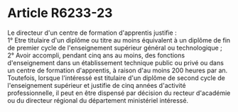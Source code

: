 # Article R6233-23

  
Le directeur d'un centre de formation d'apprentis justifie :   
1° Etre titulaire d'un diplôme ou titre au moins équivalent à un diplôme de fin de premier cycle de l'enseignement supérieur général ou technologique ;   
2° Avoir accompli, pendant cinq ans au moins, des fonctions d'enseignement dans un établissement technique public ou privé ou dans un centre de formation d'apprentis, à raison d'au moins 200 heures par an. Toutefois, lorsque l'intéressé est titulaire d'un diplôme de second cycle de l'enseignement supérieur et justifie de cinq années d'activité professionnelle, il peut en être dispensé par décision du recteur d'académie ou du directeur régional du département ministériel intéressé.